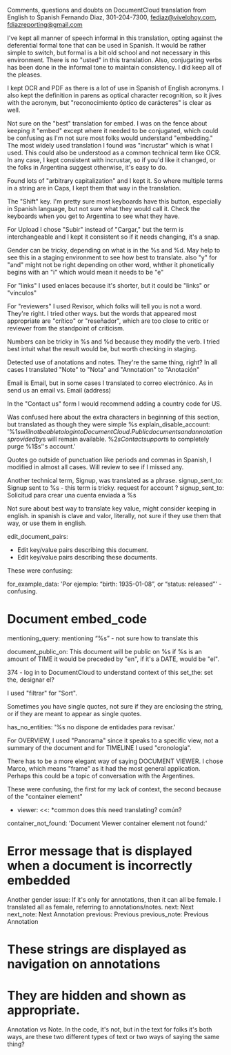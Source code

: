 Comments, questions and doubts on DocumentCloud translation from English to Spanish
Fernando Diaz, 301-204-7300, fediaz@vivelohoy.com, fdiazreporting@gmail.com

I've kept all manner of speech informal in this translation, opting against the deferential formal tone that can be used in Spanish. It would be rather simple to switch, but formal is a bit old school and not necessary in this environment. There is no "usted" in this translation. Also, conjugating verbs has been done in the informal tone to maintain consistency. I did keep all of the pleases.

I kept OCR and PDF as there is a lot of use in Spanish of English acronyms. I also kept the definition in parens as optical character recognition, so it jives with the acronym, but "reconocimiento óptico de carácteres" is clear as well.

Not sure on the "best" translation for embed. I was on the fence about keeping it "embed" except where it needed to be conjugated, which could be confusing as I'm not sure most folks would understand "embedding." The most widely used translation I found was "incrustar" which is what I used. This could also be understood as a common technical term like OCR. In any case, I kept consistent with incrustar, so if you'd like it changed, or the folks in Argentina suggest otherwise, it's easy to do.

Found lots of "arbitrary capitalization" and I kept it. So where multiple terms in a string are in Caps, I kept them that way in the translation.

The "Shift" key. I'm pretty sure most keyboards have this button, especially in Spanish language, but not sure what they would call it. Check the keyboards when you get to Argentina to see what they have. 

For Upload I chose "Subir" instead of "Cargar," but the term is interchangeable and I kept it consistent so if it needs changing, it's a snap.

Gender can be tricky, depending on what is in the %s and %d. May help to see this in a staging environment to see how best to translate. also "y" for "and" might not be right depending on other word, whther it phonetically begins with an "i" which would mean it needs to be "e"

For "links" I used enlaces because it's shorter, but it could be "links" or "vínculos"

For "reviewers" I used Revisor, which folks will tell you is not a word. They're right. I tried other ways. but the words that appeared most appropriate are "crítico" or "reseñador", which are too close to critic or reviewer from the standpoint of criticism.

Numbers can be tricky in %s and %d because they modify the verb. I tried best intuit what the result would be, but worth checking in staging.

Detected use of anotations and notes. They're the same thing, right? In all cases I translated "Note" to "Nota" and "Annotation" to "Anotación"

Email is Email, but in some cases I translated to correo electrónico. As in send us an email vs. Email (address)

In the "Contact us" form I would recommend adding a country code for US.

Was confused here about the extra characters in beginning of this section, but translated as though they were simple %s
explain_disable_account: '%1$s will not be able to log in to DocumentCloud. Public documents and annotations provided by %1$s will remain available. %2$sContact support%3$s to completely purge %1$s''s account.'

Quotes go outside of punctuation like periods and commas in Spanish, I modified in almost all cases. Will review to see if I missed any.

Another technical term, Signup, was translated as a phrase.
signup_sent_to:  Signup sent to %s
	- this term is tricky. request for account ?
  signup_sent_to:  Solicitud para crear una cuenta enviada a %s

Not sure about best way to translate key value, might consider keeping in english. in spanish is clave and valor, literally, not sure if they use them that way, or use them in english.

edit_document_pairs:
  - Edit key/value pairs describing this document.
  - Edit key/value pairs describing these documents.

These were confusing: 

for_example_data: 'Por ejemplo: &ldquo;birth: 1935-01-08&rdquo;, or &ldquo;status:
    released&rdquo;'
	- confusing. 

# Document embed_code  
  mentioning_query: mentioning &ldquo;%s&rdquo;
	- not sure how to translate this

document_public_on: This document will be public on %s
 if %s is an amount of TIME it would be preceded by "en", if it's a DATE, would be "el". 

374 - log in to DocumentCloud to understand context of this set_the: set the, designar el?

I used "filtrar" for "Sort".

Sometimes you have single quotes, not sure if they are enclosing the string, or if they are meant to appear as single quotes. 

  has_no_entities: '%s no dispone de entidades para revisar.'

For OVERVIEW, I used "Panorama" since it speaks to a specific view, not a summary of the document and for TIMELINE I used "cronología".

There has to be a more elegant way of saying DOCUMENT VIEWER. I chose Marco, which means "frame" as it had the most general application. Perhaps this could be a topic of conversation with the Argentines.

These were confusing, the first for my lack of context, the second because of the "container element"

 - viewer:
  <<: *common
does this need translating? común?

container_not_found: 'Document Viewer container element not found:'
  # Error message that is displayed when a document is incorrectly embedded

Another gender issue: If it's only for annotations, then it can all be female. I translated all as female, referring to annotations/notes.
next: Next
  next_note: Next Annotation
  previous: Previous
  previous_note: Previous Annotation
  # These strings are displayed as navigation on annotations
  # They are hidden and shown as appropriate. 


Annotation vs Note. In the code, it's not, but in the text for folks it's both ways, are these two different types of text or two ways of saying the same thing?